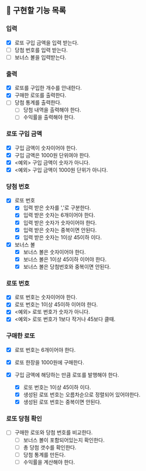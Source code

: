 
## 🎰 구현할 기능 목록

### 입력

- [x] 로또 구입 금액을 입력 받는다.
- [ ] 당첨 번호를 입력 받는다.
- [ ] 보너스 볼을 입력받는다.

### 출력

- [x] 로또를 구입한 개수를 안내한다.
- [x] 구매한 로또를 출력한다.
- [ ] 당첨 통계를 출력한다.
    - [ ] 당첨 내역을 출력해야 한다.
    - [ ] 수익률을 출력해야 한다.

### 로또 구입 금액

- [x] 구입 금액이 숫자이어야 한다.
- [x] 구입 금액은 1000원 단위여야 한다.
- [x] <예외> 구입 금액이 숫자가 아니다.
- [x] <예외> 구입 금액이 1000원 단위가 아니다.

### 당첨 번호
- [x] 로또 번호
  - [x] 입력 받은 숫자를 ','로 구분한다.
  - [x] 입력 받은 숫자는 6개이어야 한다.
  - [x] 입력 받은 숫자가 숫자이어야 한다.
  - [x] 입력 받은 숫자는 중복이면 안된다.
  - [x] 입력 받은 숫자는 1이상 45이하 이다.

- [x] 보너스 볼
  - [x] 보너스 볼은 숫자이어야 한다.
  - [x] 보너스 볼은 1이상 45이하 이어야 한다.
  - [x] 보너스 볼은 당첨번호와 중복이면 안된다.

### 로또 번호

- [x] 로또 번호는 숫자이어야 한다.
- [x] 로또 번호는 1이상 45이하 이어야 한다.
- [x] <예외> 로또 번호가 숫자가 아니다.
- [x] <예외> 로또 번호가 1보다 작거나 45보다 클때.

### 구매한 로또

- [x] 로또 번호는 6개이어야 한다.
- [x] 로또 한장을 1000원에 구매한다.

- [x] 구입 금액에 해당하는 만큼 로또를 발행해야 한다.
    - [x] 로또 번호는 1이상 45이하 이다.
    - [x] 생성된 로또 번호는 오름차순으로 정렬되어 있어야한다.
    - [x] 생성된 로또 번호는 중복이면 안된다.

### 로또 당첨 확인

- [ ] 구매한 로또와 당첨 번호를 비교한다.
    - [ ] 보너스 볼이 포함되어있는지 확인한다.
    - [ ] 총 당첨 갯수를 확인한다.
    - [ ] 당첨 통계를 만든다.
    - [ ] 수익률을 계산해야 한다.
